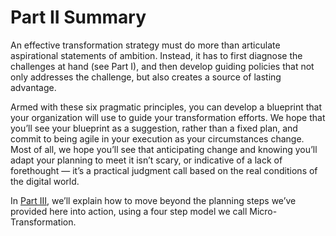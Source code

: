 # Part II Summary

An effective transformation strategy must do more than articulate aspirational statements of ambition. Instead, it has to first diagnose the challenges at hand \(see Part I\), and then develop guiding policies that not only addresses the challenge, but also creates a source of lasting advantage.

Armed with these six pragmatic principles, you can develop a blueprint that your organization will use to guide your transformation efforts. We hope that you’ll see your blueprint as a suggestion, rather than a fixed plan, and commit to being agile in your execution as your circumstances change. Most of all, we hope you’ll see that anticipating change and knowing you’ll adapt your planning to meet it isn’t scary, or indicative of a lack of forethought — it’s a practical judgment call based on the real conditions of the digital world.

In [Part III](part-iii-micro-transformation/introduction.md), we’ll explain how to move beyond the planning steps we’ve provided here into action, using a four step model we call Micro-Transformation.

